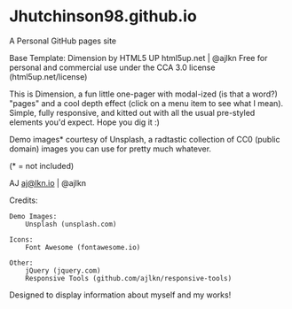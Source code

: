 # Jhutchinson98.github.io
A Personal GitHub pages site

Base Template:
  Dimension by HTML5 UP
  html5up.net | @ajlkn
  Free for personal and commercial use under the CCA 3.0 license (html5up.net/license)
  
  
  This is Dimension, a fun little one-pager with modal-ized (is that a word?) "pages"
  and a cool depth effect (click on a menu item to see what I mean). Simple, fully
  responsive, and kitted out with all the usual pre-styled elements you'd expect.
  Hope you dig it :)
  
  Demo images* courtesy of Unsplash, a radtastic collection of CC0 (public domain) images
  you can use for pretty much whatever.
  
  (* = not included)
  
  AJ
  aj@lkn.io | @ajlkn
  
  
  Credits:
  
  	Demo Images:
  		Unsplash (unsplash.com)
  
  	Icons:
  		Font Awesome (fontawesome.io)
  
  	Other:
  		jQuery (jquery.com)
  		Responsive Tools (github.com/ajlkn/responsive-tools)

Designed to display information about myself and my works!
